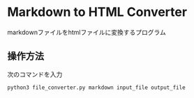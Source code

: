 # Markdown to HTML Converter
markdownファイルをhtmlファイルに変換するプログラム
## 操作方法
次のコマンドを入力

```sell
python3 file_converter.py markdown input_file output_file
```